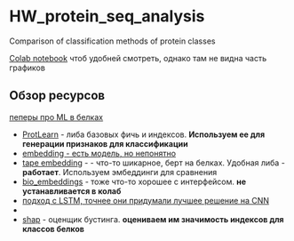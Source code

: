 # HW_protein_seq_analysis
Comparison of classification methods of protein classes

[Colab notebook](https://colab.research.google.com/drive/166LLGFs_-A2iKPHYan8aNRrDNE3Q0tiA?usp=sharing) чтоб удобней смотреть, однако там не видна часть графиков


## Обзор ресурсов

[пеперы про ML в белках](https://github.com/yangkky/Machine-learning-for-proteins#classification-and-annotation)

- [ProtLearn](https://github.com/tadorfer/ProtLearn) - либа базовых фичь и индексов. **Используем ее для генерации признаков для классификации**
- [embedding - есть модель, но непонятно](https://github.com/tbepler/protein-sequence-embedding-iclr2019)
- [tape embedding](https://github.com/songlab-cal/tape) -  - что-то шикарное, берт на белках. Удобная либа - **работает**. Используем эмбеддинги для сравнения
- [bio_embeddings](https://github.com/sacdallago/bio_embeddings)  - тоже что-то хорошее с интерфейсом.  **не устанавливается в колаб**
- [подход с LSTM, точнее они придумали лучшее решение на CNN](https://github.com/ronakvijay/Protein_Sequence_Classification)
- []()
- [shap](https://github.com/slundberg/shap) - оценщик бустинга. **оцениваем им значимость индексов для классов белков**
